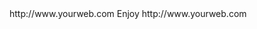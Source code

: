 <? xml version="1.0" ?>
<rss version="2.0">
<channel>
<title>*Freemedia News*</title>
<description></description>
<link>http://www.yourweb.com</link>
<item>
<title>****** UPDATE SERVER ONLINE FOR NON ADULT BUILD ONLY****** Please install your device buffer settings after update******</title>
<description> Enjoy </description>
<link>http://www.yourweb.com</link>
</channel>
</rss>
